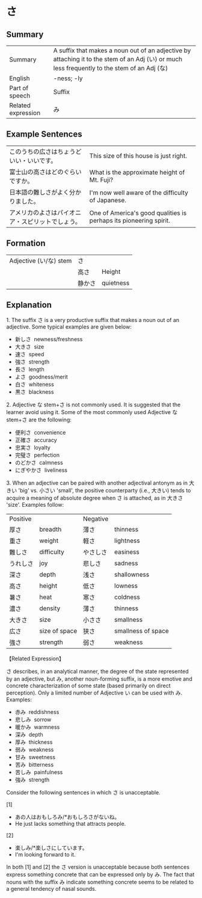 # さ

## Summary

<table><tr>   <td>Summary</td>   <td>A suffix that makes a noun out of an adjective by attaching it to the stem of an Adj (い) or much less frequently to the stem of an Adj (な)</td></tr><tr>   <td>English</td>   <td>-ness; -ly</td></tr><tr>   <td>Part of speech</td>   <td>Suffix</td></tr><tr>   <td>Related expression</td>   <td>み</td></tr></table>

## Example Sentences

<table><tr>   <td>このうちの広さはちょうどいい・いいです。</td>   <td>This size of this house is just right.</td></tr><tr>   <td>富士山の高さはどのぐらいですか。</td>   <td>What is the approximate height of Mt. Fuji?</td></tr><tr>   <td>日本語の難しさがよく分かりました。</td>   <td>I'm now well aware of the difficulty of Japanese.</td></tr><tr>   <td>アメリカのよさはパイオニア・スピリットでしょう。</td>   <td>One of America's good qualities is perhaps its pioneering spirit.</td></tr></table>

## Formation

<table class="table"> <tbody><tr class="tr head"> <td class="td"><span>Adjective (い/な) stem</span></td> <td class="td"><span class="concept">さ</span> </td> <td class="td"><span>&nbsp;</span></td> </tr> <tr class="tr"> <td class="td"><span>&nbsp;</span></td> <td class="td"><span>高</span><span class="concept">さ</span> </td> <td class="td"><span>Height</span></td> </tr> <tr class="tr"> <td class="td"><span>&nbsp;</span></td> <td class="td"><span>静か</span><span class="concept">さ</span> </td> <td class="td"><span>quietness</span></td> </tr></tbody></table>

## Explanation

<p>1. The suffix <span class="cloze">さ</span> is a very productive suffix that makes a noun out of an adjective. Some typical examples are given below:</p>  <ul> <li>新し<span class="cloze">さ</span>&nbsp;&nbsp;newness/freshness</li>  <div class="divide"></div> <li>大き<span class="cloze">さ</span>&nbsp;&nbsp;size</li> <div class="divide"></div> <li>速<span class="cloze">さ</span>&nbsp;&nbsp;speed</li> <div class="divide"></div> <li>強<span class="cloze">さ</span>&nbsp;&nbsp;strength</li> <div class="divide"></div> <li>長<span class="cloze">さ</span>&nbsp;&nbsp;length</li> <div class="divide"></div> <li>よ<span class="cloze">さ</span>&nbsp;&nbsp;goodness/merit</li> <div class="divide"></div> <li>白<span class="cloze">さ</span>&nbsp;&nbsp;whiteness</li>  <div class="divide"></div> <li>黒<span class="cloze">さ</span>&nbsp;&nbsp;blackness</li> </ul>  <p>2. Adjective な stem+<span class="cloze">さ</span> is not commonly used. It is suggested that the learner avoid using it. Some of the most commonly used Adjective な stem+<span class="cloze">さ</span> are the following:</p>  <ul> <li>便利<span class="cloze">さ</span>&nbsp;&nbsp;convenience</li> <div class="divide"></div>  <li>正確<span class="cloze">さ</span>&nbsp;&nbsp;accuracy</li> <div class="divide"></div> <li>忠実<span class="cloze">さ</span>&nbsp;&nbsp;loyalty</li> <div class="divide"></div> <li>完璧<span class="cloze">さ</span>&nbsp;&nbsp;perfection</li> <div class="divide"></div> <li>のどか<span class="cloze">さ</span>&nbsp;&nbsp;calmness</li> <div class="divide"></div>  <li>にぎやか<span class="cloze">さ</span>&nbsp;&nbsp;liveliness</li> </ul>  <p>3. When an adjective can be paired with another adjectival antonym as in 大きい 'big' vs. 小さい 'small', the positive counterparty (i.e., 大きい) tends to acquire a meaning of absolute degree when <span class="cloze">さ</span> is attached, as in 大き<span class="cloze">さ</span> 'size'. Examples follow:</p>  <table class="table"> <tbody> <tr class="tr"> <td class="td">Positive</td> <td class="td"></td> <td class="td">Negative</td> <td class="td"></td> </tr> <tr class="tr"> <td class="td">厚<span class="cloze">さ</span></td> <td class="td">breadth</td> <td class="td">薄<span class="cloze">さ</span></td> <td class="td">thinness</td> </tr> <tr class="tr"> <td class="td">重<span class="cloze">さ</span></td> <td class="td">weight</td> <td class="td">軽<span class="cloze">さ</span></td> <td class="td">lightness</td> </tr> <tr class="tr"> <td class="td">難し<span class="cloze">さ</span></td> <td class="td">difficulty</td> <td class="td">やさし<span class="cloze">さ</span></td> <td class="td">easiness</td> </tr> <tr class="tr"> <td class="td">うれし<span class="cloze">さ</span></td> <td class="td">joy</td> <td class="td">悲し<span class="cloze">さ</span></td> <td class="td">sadness</td> </tr> <tr class="tr"> <td class="td">深<span class="cloze">さ</span></td> <td class="td">depth</td> <td class="td">浅<span class="cloze">さ</span></td> <td class="td">shallowness</td> </tr> <tr class="tr"> <td class="td">高<span class="cloze">さ</span></td> <td class="td">height</td> <td class="td">低<span class="cloze">さ</span></td> <td class="td">lowness</td> </tr> <tr class="tr"> <td class="td">暑<span class="cloze">さ</span></td> <td class="td">heat</td> <td class="td">寒<span class="cloze">さ</span></td> <td class="td">coldness</td> </tr> <tr class="tr"> <td class="td">濃<span class="cloze">さ</span></td> <td class="td">density</td> <td class="td">薄<span class="cloze">さ</span></td> <td class="td">thinness</td> </tr> <tr class="tr"> <td class="td">大き<span class="cloze">さ</span></td> <td class="td">size</td> <td class="td">小さ<span class="cloze">さ</span></td> <td class="td">smallness</td> </tr> <tr class="tr"> <td class="td">広<span class="cloze">さ</span></td> <td class="td">size of space</td> <td class="td">狭<span class="cloze">さ</span></td> <td class="td">smallness of space</td> </tr> <tr class="tr"> <td class="td">強<span class="cloze">さ</span></td> <td class="td">strength</td> <td class="td">弱<span class="cloze">さ</span></td> <td class="td">weakness</td> </tr> </tbody> </table>  <p>【Related Expression】</p>  <p><span class="cloze">さ</span> describes, in an analytical manner, the degree of the state represented by an adjective, but み, another noun-forming suffix, is a more emotive and concrete characterization of some state (based primarily on direct perception). Only a limited number of Adjective い can be used with み. Examples:</p>  <ul> <li>赤み&nbsp;&nbsp;reddishness</li> <div class="divide"></div> <li>悲しみ&nbsp;&nbsp;sorrow</li> <div class="divide"></div> <li>暖かみ&nbsp;&nbsp;warmness</li>  <div class="divide"></div> <li>深み&nbsp;&nbsp;depth</li> <div class="divide"></div> <li>厚み&nbsp;&nbsp;thickness</li> <div class="divide"></div> <li>弱み&nbsp;&nbsp;weakness</li> <div class="divide"></div> <li>甘み&nbsp;&nbsp;sweetness</li>  <div class="divide"></div> <li>苦み&nbsp;&nbsp;bitterness</li> <div class="divide"></div> <li>苦しみ&nbsp;&nbsp;painfulness</li> <div class="divide"></div>  <li>強み&nbsp;&nbsp;strength</li> </ul>  <p>Consider the following sentences in which <span class="cloze">さ</span> is unacceptable.</p>  <p>[1]</p>  <ul> <li>あの人はおもしろみ/*おもしろ<span class="cloze">さ</span>がないね。</li> <li>He just lacks something that attracts people.</li> </ul>  <p>[2]</p>  <ul> <li>楽しみ/*楽し<span class="cloze">さ</span>にしています。</li> <li>I'm looking forward to it.</li> </ul>  <p>In both [1] and [2] the <span class="cloze">さ</span> version is unacceptable because both sentences express something concrete that can be expressed only by み. The fact that nouns with the suffix み indicate something concrete seems to be related to a general tendency of nasal sounds.</p>

